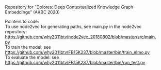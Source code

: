Repository for "Dolores: Deep Contextualized Knowledge Graph Embeddings" (AKBC 2020)

Pointers to code: <br>
To use node2vec for generating paths, see main.py in the node2vec repository:<br>https://github.com/why2011btv/node2vec_20180802/blob/master/src/main.py <br>
To train the model: see https://github.com/why2011btv/FB15K237/blob/master/bin/train_elmo.py <br>
To evaluate the model: see https://github.com/why2011btv/FB15K237/blob/master/bin/run_test.py <br>
